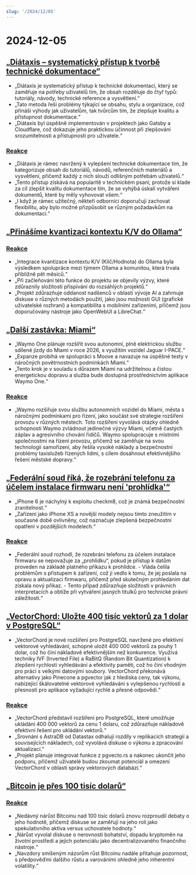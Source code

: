 ```yaml
---
slug: '/2024/12/05'
---
```


# 2024-12-05

## [„Diátaxis – systematický přístup k tvorbě technické dokumentace“](https://diataxis.fr/)

- „Diátaxis je systematický přístup k technické dokumentaci, který se zaměřuje na potřeby uživatelů tím, že obsah rozděluje do čtyř typů: tutoriály, návody, technické reference a vysvětlení.“
- „Tato metoda řeší problémy týkající se obsahu, stylu a organizace, což přináší výhody jak uživatelům, tak tvůrcům tím, že zlepšuje kvalitu a přístupnost dokumentace.“
- „Diátaxis byl úspěšně implementován v projektech jako Gatsby a Cloudflare, což dokazuje jeho praktickou účinnost při zlepšování srozumitelnosti a přístupnosti pro uživatele.“

### [Reakce](https://news.ycombinator.com/item?id=42325011)

- „Diátaxis je rámec navržený k vylepšení technické dokumentace tím, že kategorizuje obsah do tutoriálů, návodů, referenčních materiálů a vysvětlení, přičemž každý z nich slouží odlišným potřebám uživatelů.“
- „Tento přístup získává na popularitě v technickém psaní, protože si klade za cíl zlepšit kvalitu dokumentace tím, že se vyhýbá úskalí vytváření dokumentů, které by měly vyhovovat všem.“
- „I když je rámec užitečný, někteří odborníci doporučují zachovat flexibilitu, aby bylo možné přizpůsobit se různým požadavkům na dokumentaci.“

## [„Přinášíme kvantizaci kontextu K/V do Ollama“](https://smcleod.net/2024/12/bringing-k/v-context-quantisation-to-ollama/)

### [Reakce](https://news.ycombinator.com/item?id=42323953)

- „Integrace kvantizace kontextu K/V (Klíč/Hodnota) do Ollama byla výsledkem spolupráce mezi týmem Ollama a komunitou, která trvala přibližně pět měsíců.“
- „Při začleňování této funkce do projektu se objevily výzvy, které zdůraznily složitosti přispívání do rozsáhlých projektů.“
- „Projekt zdůrazňuje oddanost nadšenců v oblasti vývoje AI a zahrnuje diskuse o různých metodách použití, jako jsou možnosti GUI (grafické uživatelské rozhraní) a kompatibilita s mobilními zařízeními, přičemž jsou doporučovány nástroje jako OpenWebUI a LibreChat.“

## [„Další zastávka: Miami“](https://waymo.com/blog/2024/12/next-stop-miami/)

- „Waymo One plánuje rozšířit svou autonomní, plně elektrickou službu sdílené jízdy do Miami v roce 2026, s využitím vozidel Jaguar I-PACE.“
- „Expanze probíhá ve spolupráci s Moove a navazuje na úspěšné testy v náročných povětrnostních podmínkách Miami.“
- „Tento krok je v souladu s důrazem Miami na udržitelnou a čistou energetickou dopravu a služba bude dostupná prostřednictvím aplikace Waymo One.“

### [Reakce](https://news.ycombinator.com/item?id=42328971)

- „Waymo rozšiřuje svou službu autonomních vozidel do Miami, města s náročnými podmínkami pro řízení, jako součást své strategie rozšíření provozu v různých městech. Toto rozšíření vyvolává otázky ohledně schopnosti Waymo zvládnout jedinečné výzvy Miami, včetně častých záplav a agresivního chování řidičů. Waymo spolupracuje s místními společnostmi na řízení provozu, přičemž se zaměřuje na svou technologii samořízení, aby řešila vysoké náklady a bezpečnostní problémy taxislužeb řízených lidmi, s cílem dosáhnout efektivnějšího řešení městské dopravy.“

## [„Federální soud říká, že rozebrání telefonu za účelem instalace firmwaru není 'prohlídka'“](https://www.techdirt.com/2024/12/04/federal-court-says-dismantling-a-phone-to-install-firmware-isnt-a-search-even-if-was-done-to-facilitate-a-search/)

- „iPhone 6 je náchylný k exploitu checkm8, což je známá bezpečnostní zranitelnost.“
- „Zařízení jako iPhone XS a novější modely nejsou tímto zneužitím v současné době ovlivněny, což naznačuje zlepšená bezpečnostní opatření v pozdějších modelech.“

### [Reakce](https://news.ycombinator.com/item?id=42329005)

- „Federální soud rozhodl, že rozebrání telefonu za účelem instalace firmwaru se nepovažuje za „prohlídku“, pokud je přístup k datům proveden na základě platného příkazu k prohlídce. - Vláda čelila problémům s přístupem k zařízení, což ji vedlo k tomu, že jej poslala na opravu a aktualizaci firmwaru, přičemž před skutečným prohledáním dat získala nový příkaz. - Tento případ zdůrazňuje složitosti v právních interpretacích a obtíže při vytváření jasných titulků pro technické právní záležitosti.“

## [„VectorChord: Uložte 400 tisíc vektorů za 1 dolar v PostgreSQL“](https://blog.pgvecto.rs/vectorchord-store-400k-vectors-for-1-in-postgresql)

- „VectorChord je nové rozšíření pro PostgreSQL navržené pro efektivní vektorové vyhledávání, schopné uložit 400 000 vektorů za pouhý 1 dolar, což ho činí nákladově efektivnějším než konkurence. Využívá techniky IVF (Inverted File) a RaBitQ (Random Bit Quantization) k zlepšení rychlosti vyhledávání a efektivity paměti, což ho činí vhodným pro práci s velkými datovými soubory. VectorChord překonává alternativy jako Pinecone a pgvector jak z hlediska ceny, tak výkonu, nabízející škálovatelné vektorové vyhledávání s vylepšenou rychlostí a přesností pro aplikace vyžadující rychlé a přesné odpovědi.“

### [Reakce](https://news.ycombinator.com/item?id=42324059)

- „VectorChord představil rozšíření pro PostgreSQL, které umožňuje ukládání 400 000 vektorů za cenu 1 dolaru, což zdůrazňuje nákladově efektivní řešení pro ukládání vektorů.“
- „Srovnání s AstraDB od Datastax odhalují rozdíly v replikacích strategií a souvisejících nákladech, což vyvolává diskuse o výkonu a zpracování aktualizací.“
- „Projekt plánuje integrovat funkce z pgvecto.rs a nakonec ukončit jeho podporu, přičemž uživatelé budou zkoumat potenciál a omezení VectorChord v oblasti správy vektorových databází.“

## [„Bitcoin je přes 100 tisíc dolarů“](https://www.tradingview.com/symbols/BTCUSD/)

### [Reakce](https://news.ycombinator.com/item?id=42324263)

- „Nedávný nárůst Bitcoinu nad 100 tisíc dolarů znovu rozproudil debaty o jeho hodnotě, přičemž diskuse se zaměřují na jeho roli jako spekulativního aktiva versus uchovatele hodnoty.“
- „Nárůst vyvolal diskuse o nerovnosti bohatství, dopadu kryptoměn na životní prostředí a jejich potenciálu jako decentralizovaného finančního nástroje.“
- „Navzdory smíšeným názorům růst Bitcoinu nadále přitahuje pozornost, s předpověďmi dalšího růstu a varováními ohledně jeho inherentní volatility.“

<head>
  <meta property="og:title" content="„Diátaxis – systematický přístup k tvorbě technické dokumentace“" />
  <meta property="og:type" content="website" />
  <meta property="og:image" content="https://og.cho.sh/api/og/?title=%E2%80%9EDi%C3%A1taxis%20%E2%80%93%20systematick%C3%BD%20p%C5%99%C3%ADstup%20k%20tvorb%C4%9B%20technick%C3%A9%20dokumentace%E2%80%9C&subheading=%C4%8Dtvrtek%205.%20prosince%202024%3A%20Hacker%20News%20Shrnut%C3%AD" />
</head>
